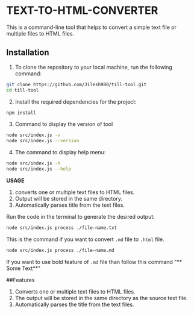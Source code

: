 # TEXT-TO-HTML-CONVERTER

This is a command-line tool that helps to convert a simple text file or multiple files to HTML files.

## Installation

1. To clone the repository to your local machine, run the following command:

```bash
git clone https://github.com/Jilesh980/till-tool.git
cd till-tool
```

2. Install the required dependencies for the project:

```bash
npm install
```

3. Command to display the version of tool

```bash
node src/index.js -v
node src/index.js --version
```

4. The command to display help menu:

```bash
node src/index.js -h
node src/index.js --help
```

**USAGE**

1. converts one or multiple text files to HTML files.
2. Output will be stored in the same directory.
3. Automatically parses title from the text files.

Run the code in the terminal to generate the desired output:

```bash
node src/index.js process ./file-name.txt
```

This is the command if you want to convert `.md` file to `.html` file.

```bash
node src/index.js process ./file-name.md
```

If you want to use bold feature of `.md` file than follow this command "** Some Text**"

##Features

1. Converts one or multiple text files to HTML files.
2. The output will be stored in the same directory as the source text file.
3. Automatically parses the title from the text files.
